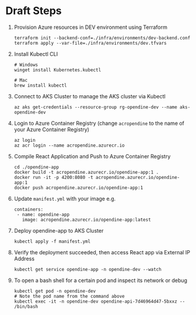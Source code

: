 
# Draft Steps
1. Provision Azure resources in DEV environment using Terraform
   ```
   terraform init --backend-conf=./infra/environments/dev-backend.conf
   terraform apply --var-file=./infra/environments/dev.tfvars
   ```
1. Install Kubectl CLI
   ```
   # Windows
   winget install Kubernetes.kubectl
   
   # Mac
   brew install kubectl
   ```
1. Connect to AKS Cluster to manage the AKS cluster via Kubectl
   ```
   az aks get-credentials --resource-group rg-opendine-dev --name aks-opendine-dev
   ```
1. Login to Azure Container Registry (change `acropendine` to the name of your Azure Container Registry)
   ```
   az login
   az acr login --name acropendine.azurecr.io
   ```
1. Compile React Application and Push to Azure Container Registry
   ```
   cd ./opendine-app
   docker build -t acropendine.azurecr.io/opendine-app:1 .
   docker run -it -p 4200:8080 -t acropendine.azurecr.io/opendine-app:1
   docker push acropendine.azurecr.io/opendine-app:1
   ```
1. Update `manifest.yml` with your image e.g.
   ```
   containers:
    - name: opendine-app
      image: acropendine.azurecr.io/opendine-app:latest
   ```
1. Deploy opendine-app to AKS Cluster
    ```
    kubectl apply -f manifest.yml
    ```
1. Verify the deployment succeeded, then access React app via External IP Address
    ```
    kubectl get service opendine-app -n opendine-dev --watch
    ```
1. To open a bash shell for a certain pod and inspect its network or debug
    ```
    kubectl get pod -n opendine-dev
    # Note the pod name from the command above
    kubectl exec -it -n opendine-dev opendine-api-7d46964d47-5bxxz -- /bin/bash
    ```